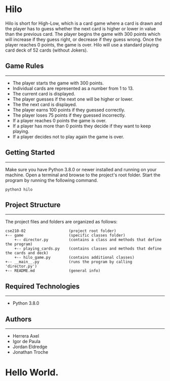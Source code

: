 # Hilo
Hilo is short for High-Low, which is a card game where a card is drawn and the player has to guess whether the next card is higher or lower in value than the previous card. The player begins the game with 300 points which will increase if they guess right, or decrease if they guess wrong. Once the player reaches 0 points, the game is over. 
Hilo will use a standard playing card deck of 52 cards (without Jokers).

## Game Rules
---
* The player starts the game with 300 points.
* Individual cards are represented as a number from 1 to 13.
* The current card is displayed.
* The player guesses if the next one will be higher or lower.
* The the next card is displayed.
* The player earns 100 points if they guessed correctly.
* The player loses 75 points if they guessed incorrectly.
* If a player reaches 0 points the game is over.
* If a player has more than 0 points they decide if they want to keep playing.
* If a player decides not to play again the game is over.

## Getting Started
---
Make sure you have Python 3.8.0 or newer installed and running on your machine. Open a terminal and 
browse to the project's root folder. Start the program by running the following command.
```
python3 hilo
```

## Project Structure
---
The project files and folders are organized as follows:
```
cse210-02                   (project root folder)
+-- game                    (specific classes folder)
    +-- director.py         (contains a class and methods that define the program)
    +-- playing_cards.py    (contains classes and methods that define the cards and deck)
    +-- hilo_game.py        (contains additional classes)
+-- __main__.py             (runs the program by calling 'director.py')
+-- README.md               (general info)
```

## Required Technologies
---
* Python 3.8.0

## Authors
---
* Herrera Axel
* Igor de Paula
* Jordan Eldredge
* Jonathan Troche

# Hello World.